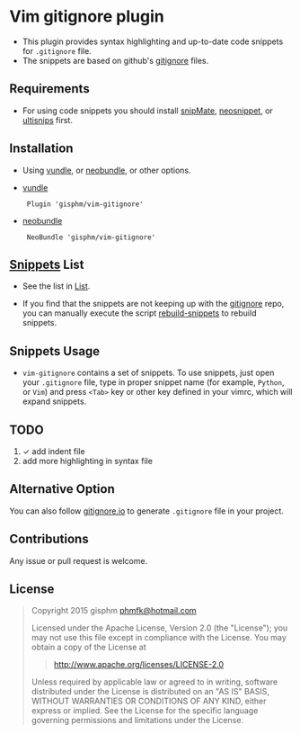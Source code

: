 Vim gitignore plugin
====================

* This plugin provides syntax highlighting and up-to-date code snippets for `.gitignore` file.
* The snippets are based on github's [gitignore][7] files.


Requirements
------------

* For using code snippets you should install
[snipMate][1], [neosnippet][2], or [ultisnips][3] first.


Installation
------------

* Using [vundle][4], or [neobundle][5], or other options.

* [vundle][4]

    ```VimL
     Plugin 'gisphm/vim-gitignore'
    ```

* [neobundle][5]

    ```VimL
     NeoBundle 'gisphm/vim-gitignore'
    ```


[Snippets](snippets/gitignore) List
-----------------------------------

* See the list in [List](List.md).

* If you find that the snippets are not keeping up with the [gitignore][7] repo,
you can manually execute the script [rebuild-snippets](rebuild-snippets)
to rebuild snippets.


Snippets Usage
--------------

* `vim-gitignore` contains a set of snippets. To use snippets,
just open your `.gitignore` file, type in proper snippet name
(for example, `Python`, or `Vim`)
and press `<Tab>` key or other key defined in your vimrc,
which will expand snippets.


TODO
----

1. ✓ add indent file
2. add more highlighting in syntax file

Alternative Option
--------------

You can also follow [gitignore.io][6] to generate `.gitignore` file in your project.


Contributions
-------------

Any issue or pull request is welcome.


License
--------
> Copyright 2015 gisphm <phmfk@hotmail.com>
>
> Licensed under the Apache License, Version 2.0 (the "License");
> you may not use this file except in compliance with the License.
> You may obtain a copy of the License at
>
>> http://www.apache.org/licenses/LICENSE-2.0
>
> Unless required by applicable law or agreed to in writing, software
> distributed under the License is distributed on an "AS IS" BASIS,
> WITHOUT WARRANTIES OR CONDITIONS OF ANY KIND, either express or implied.
> See the License for the specific language governing permissions and
> limitations under the License.


[1]: https://github.com/garbas/vim-snipmate
[2]: https://github.com/Shougo/neosnippet.vim
[3]: https://github.com/SirVer/ultisnips
[4]: https://github.com/gmarik/vundle
[5]: https://github.com/Shougo/neobundle.vim
[6]: https://www.gitignore.io
[7]: https://github.com/github/gitignore
